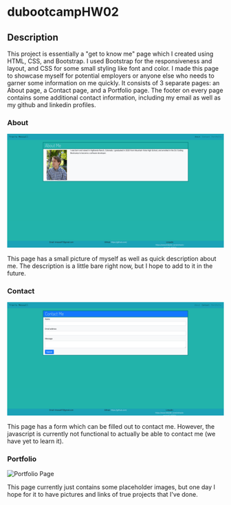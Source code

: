 # dubootcampHW02

## Description

This project is essentially a "get to know me" page which I created using HTML, CSS, and Bootstrap. I used Bootstrap for the responsiveness and layout, and CSS for some small styling like font and color. I made this page to showcase myself for potential employers or anyone else who needs to garner some information on me quickly. It consists of 3 separate pages: an About page, a Contact page, and a Portfolio page. The footer on every page contains some additional contact information, including my email as well as my github and linkedin profiles.

### About

![About Page](./assets/images/about.png)

This page has a small picture of myself as well as quick description about me. The description is a little bare right now, but I hope to add to it in the future.

### Contact

![Contact Page](./assets/images/contact.png)

This page has a form which can be filled out to contact me. However, the javascript is currently not functional to actually be able to contact me (we have yet to learn it).

### Portfolio

![Portfolio Page](.assets/images/portfolio.png)

This page currently just contains some placeholder images, but one day I hope for it to have pictures and links of true projects that I've done.
